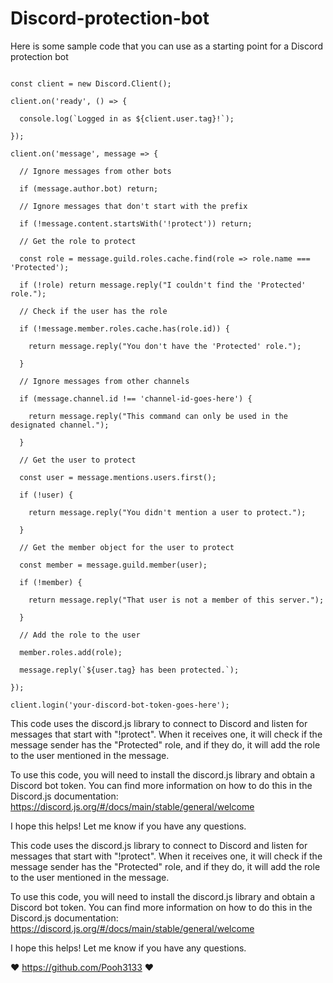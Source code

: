 # Discord-protection-bot
Here is some sample code that you can use as a starting point for a Discord protection bot

``` const Discord = require('discord.js');

const client = new Discord.Client();

client.on('ready', () => {

  console.log(`Logged in as ${client.user.tag}!`);

});

client.on('message', message => {

  // Ignore messages from other bots

  if (message.author.bot) return;

  // Ignore messages that don't start with the prefix

  if (!message.content.startsWith('!protect')) return;

  // Get the role to protect

  const role = message.guild.roles.cache.find(role => role.name === 'Protected');

  if (!role) return message.reply("I couldn't find the 'Protected' role.");

  // Check if the user has the role

  if (!message.member.roles.cache.has(role.id)) {

    return message.reply("You don't have the 'Protected' role.");

  }

  // Ignore messages from other channels

  if (message.channel.id !== 'channel-id-goes-here') {

    return message.reply("This command can only be used in the designated channel.");

  }

  // Get the user to protect

  const user = message.mentions.users.first();

  if (!user) {

    return message.reply("You didn't mention a user to protect.");

  }

  // Get the member object for the user to protect

  const member = message.guild.member(user);

  if (!member) {

    return message.reply("That user is not a member of this server.");

  }

  // Add the role to the user

  member.roles.add(role);

  message.reply(`${user.tag} has been protected.`);

});

client.login('your-discord-bot-token-goes-here');
```

This code uses the discord.js library to connect to Discord and listen for messages that start with "!protect". When it receives one, it will check if the message sender has the "Protected" role, and if they do, it will add the role to the user mentioned in the message.

To use this code, you will need to install the discord.js library and obtain a Discord bot token. You can find more information on how to do this in the Discord.js documentation: https://discord.js.org/#/docs/main/stable/general/welcome

I hope this helps! Let me know if you have any questions.

This code uses the discord.js library to connect to Discord and listen for messages that start with "!protect". When it receives one, it will check if the message sender has the "Protected" role, and if they do, it will add the role to the user mentioned in the message.

To use this code, you will need to install the discord.js library and obtain a Discord bot token. You can find more information on how to do this in the Discord.js documentation: https://discord.js.org/#/docs/main/stable/general/welcome

I hope this helps! Let me know if you have any questions.

❤ https://github.com/Pooh3133 ❤
